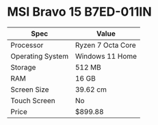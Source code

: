 # MSI Bravo 15 B7ED-011IN

| Spec | Value |
|---|---|
| Processor | Ryzen 7 Octa Core |
| Operating System | Windows 11 Home |
| Storage | 512 MB |
| RAM | 16 GB |
| Screen Size | 39.62 cm |
| Touch Screen | No |
| Price | $899.88 |
